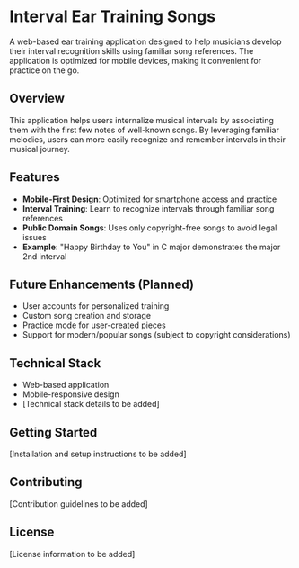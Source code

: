 # Interval Ear Training Songs

A web-based ear training application designed to help musicians develop their interval recognition skills using familiar song references. The application is optimized for mobile devices, making it convenient for practice on the go.

## Overview

This application helps users internalize musical intervals by associating them with the first few notes of well-known songs. By leveraging familiar melodies, users can more easily recognize and remember intervals in their musical journey.

## Features

- **Mobile-First Design**: Optimized for smartphone access and practice
- **Interval Training**: Learn to recognize intervals through familiar song references
- **Public Domain Songs**: Uses only copyright-free songs to avoid legal issues
- **Example**: "Happy Birthday to You" in C major demonstrates the major 2nd interval

## Future Enhancements (Planned)

- User accounts for personalized training
- Custom song creation and storage
- Practice mode for user-created pieces
- Support for modern/popular songs (subject to copyright considerations)

## Technical Stack

- Web-based application
- Mobile-responsive design
- [Technical stack details to be added]

## Getting Started

[Installation and setup instructions to be added]

## Contributing

[Contribution guidelines to be added]

## License

[License information to be added]
